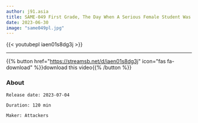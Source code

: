 ```yaml
---
author: j91.asia
title: SAME-049 First Grade, The Day When A Serious Female Student Was Circled By Her Classmates
date: 2023-06-30
image: "same049pl.jpg"
---
```



{{< youtubepl iaen01s8dg3j >}}
___

{{% button href="https://streamsb.net/d/iaen01s8dg3j" icon="fas fa-download" %}}download this video{{% /button %}}
### About

`Release date: 2023-07-04`

`Duration: 120 min`

`Maker:	Attackers`